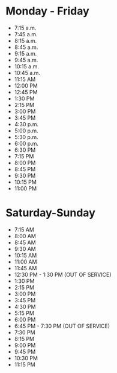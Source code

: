 # Monday - Friday
* 7:15 a.m.
* 7:45 a.m.
* 8:15 a.m.
* 8:45 a.m.
* 9:15 a.m.
* 9:45 a.m.
* 10:15 a.m.
* 10:45 a.m.
* 11:15 AM
* 12:00 PM
* 12:45 PM
* 1:30 PM
* 2:15 PM
* 3:00 PM
* 3:45 PM
* 4:30 p.m.
* 5:00 p.m.
* 5:30 p.m.
* 6:00 p.m.
* 6:30 PM
* 7:15 PM
* 8:00 PM
* 8:45 PM
* 9:30 PM
* 10:15 PM
* 11:00 PM

# Saturday-Sunday

* 7:15 AM
* 8:00 AM
* 8:45 AM
* 9:30 AM
* 10:15 AM
* 11:00 AM 
* 11:45 AM
* 12:30 PM - 1:30 PM (OUT OF SERVICE)
* 1:30 PM
* 2:15 PM
* 3:00 PM
* 3:45 PM
* 4:30 PM
* 5:15 PM
* 6:00 PM
* 6:45 PM - 7:30 PM (OUT OF SERVICE)
* 7:30 PM
* 8:15 PM
* 9:00 PM
* 9:45 PM
* 10:30 PM
* 11:15 PM
